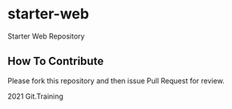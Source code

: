 # starter-web
Starter Web Repository

## How To Contribute

Please fork this repository and then issue Pull Request for review.

2021 Git.Training